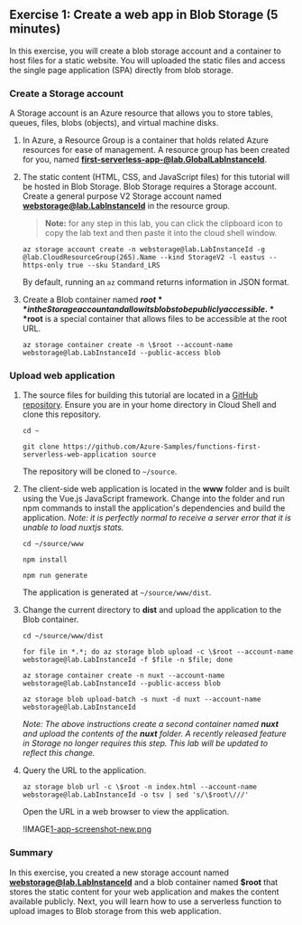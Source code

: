 ## Exercise 1: Create a web app in Blob Storage (5 minutes)

In this exercise, you will create a blob storage account and a container to host files for a static website. You will uploaded the static files and access the single page application (SPA) directly from blob storage.

### Create a Storage account

A Storage account is an Azure resource that allows you to store tables, queues, files, blobs (objects), and virtual machine disks.

1. In Azure, a Resource Group is a container that holds related Azure resources for ease of management. A resource group has been created for you, named **first-serverless-app-@lab.GlobalLabInstanceId**.

1. The static content (HTML, CSS, and JavaScript files) for this tutorial will be hosted in Blob Storage. Blob Storage requires a Storage account. Create a general purpose V2 Storage account named **webstorage@lab.LabInstanceId** in the resource group. 
    
    > **Note:** for any step in this lab, you can click the clipboard icon to copy the lab text and then paste it into the cloud shell window.

    ```
    az storage account create -n webstorage@lab.LabInstanceId -g @lab.CloudResourceGroup(265).Name --kind StorageV2 -l eastus --https-only true --sku Standard_LRS
    ```

    By default, running an `az` command returns information in JSON format.

1. Create a Blob container named **$root** in the Storage account and allow its blobs to be publicly accessible. **$root** is a special container that allows files to be accessible at the root URL.

    ```
    az storage container create -n \$root --account-name webstorage@lab.LabInstanceId --public-access blob
    ```

### Upload web application

1. The source files for building this tutorial are located in a [GitHub repository](https://github.com/Azure-Samples/functions-first-serverless-web-application). Ensure you are in your home directory in Cloud Shell and clone this repository.

    ```
    cd ~
    ```
    ```
    git clone https://github.com/Azure-Samples/functions-first-serverless-web-application source
    ```

    The repository will be cloned to `~/source`.

1. The client-side web application is located in the **www** folder and is built using the Vue.js JavaScript framework. Change into the folder and run npm commands to install the application's dependencies and build the application. *Note: it is perfectly normal to receive a server error that it is unable to load nuxtjs stats.*

    ```
    cd ~/source/www
    ```
    ```
    npm install
    ```
    ```
    npm run generate
    ```

    The application is generated at `~/source/www/dist`.

1. Change the current directory to **dist** and upload the application to the Blob container.

    ```
    cd ~/source/www/dist
    ```
    ```
    for file in *.*; do az storage blob upload -c \$root --account-name webstorage@lab.LabInstanceId -f $file -n $file; done
    ```
    ```
    az storage container create -n nuxt --account-name webstorage@lab.LabInstanceId --public-access blob
    ```
    ```
    az storage blob upload-batch -s nuxt -d nuxt --account-name webstorage@lab.LabInstanceId
    ```

    *Note: The above instructions create a second container named **nuxt** and upload the contents of the **nuxt** folder. A recently released feature in Storage no longer requires this step. This lab will be updated to reflect this change.*

1. Query the URL to the application.

    ```
    az storage blob url -c \$root -n index.html --account-name webstorage@lab.LabInstanceId -o tsv | sed 's/\$root\///'
    ```

    Open the URL in a web browser to view the application.

    !IMAGE[1-app-screenshot-new.png](1-app-screenshot-new.png)

### Summary

In this exercise, you created a new storage account named **webstorage@lab.LabInstanceId** and a blob container named **$root** that stores the static content for your web application and makes the content available publicly. Next, you will learn how to use a serverless function to upload images to Blob storage from this web application.
